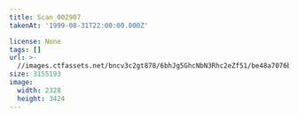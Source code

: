 ```yaml
---
title: Scan_002907
takenAt: '1999-08-31T22:00:00.000Z'

license: None
tags: []
url: >-
  //images.ctfassets.net/bncv3c2gt878/6bhJg5GhcNbN3Rhc2eZf51/be48a7076be8eb8962280c67ec74b074/scan_002907_14688318921_o
size: 3155193
image:
  width: 2328
  height: 3424
---
```

